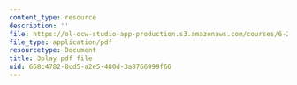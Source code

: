 ```yaml
---
content_type: resource
description: ''
file: https://ol-ocw-studio-app-production.s3.amazonaws.com/courses/6-262-discrete-stochastic-processes-spring-2011/668c47828cd5a2e5480d3a8766999f66_IDgYAGKyuo.pdf
file_type: application/pdf
resourcetype: Document
title: 3play pdf file
uid: 668c4782-8cd5-a2e5-480d-3a8766999f66
---
```

